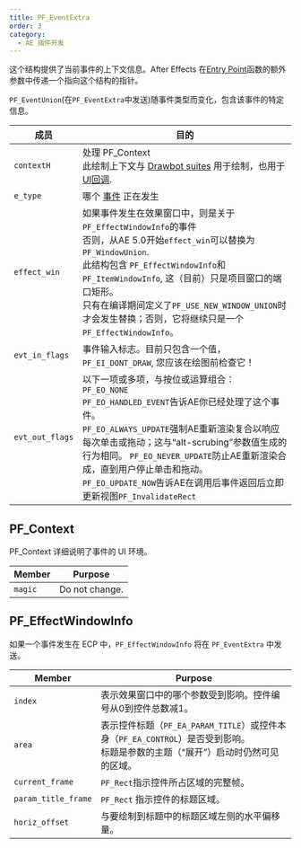 ```yaml
---
title: PF_EventExtra
order: 3
category:
  - AE 插件开发
---
```


这个结构提供了当前事件的上下文信息。After Effects 在[Entry Point](../effect-basics/entry-point.html)函数的额外参数中传递一个指向这个结构的指针。

`PF_EventUnion`(在`PF_EventExtra`中发送)随事件类型而变化，包含该事件的特定信息。

| 成员 | 目的  |
| --------- | --------- |
| `contextH`  | 处理 PF_Context <br />此绘制上下文与 [Drawbot suites](../effect-ui-events/custom-ui-and-drawbot.html) 用于绘制，也用于 [UI回调](../effect-ui-events/ui-callbacks.html).|
| `e_type`  | 哪个 [事件](../effect-ui-events/effect-ui-events.html) 正在发生 |
| `effect_win`  | 如果事件发生在效果窗口中，则是关于`PF_EffectWindowInfo`的事件<br />否则，从AE 5.0开始`effect_win`可以替换为`PF_WindowUnion`.<br />此结构包含 `PF_EffectWindowInfo`和`PF_ItemWindowInfo`, 这（目前）只是项目窗口的端口矩形。<br />只有在编译期间定义了`PF_USE_NEW_WINDOW_UNION`时才会发生替换；否则，它将继续只是一个`PF_EffectWindowInfo`。 |
| `evt_in_flags`  | 事件输入标志。目前只包含一个值，`PF_EI_DONT_DRAW`, 您应该在绘图前检查它！|
| `evt_out_flags` | 以下一项或多项，与按位或运算组合：<br />`PF_EO_NONE`<br />`PF_EO_HANDLED_EVENT`告诉AE你已经处理了这个事件。<br />`PF_EO_ALWAYS_UPDATE`强制AE重新渲染复合以响应每次单击或拖动；这与“alt-scrubing”参数值生成的行为相同。  `PF_EO_NEVER_UPDATE`防止AE重新渲染合成，直到用户停止单击和拖动。<br /> `PF_EO_UPDATE_NOW`告诉AE在调用后事件返回后立即更新视图`PF_InvalidateRect` |

## PF_Context

PF_Context 详细说明了事件的 UI 环境。

| **Member** | **Purpose**  |
| --- | ------- |
| `magic` | Do not change. |

## PF_EffectWindowInfo

如果一个事件发生在 ECP 中，`PF_EffectWindowInfo` 将在 `PF_EventExtra` 中发送。

| **Member**  | **Purpose**  |
| -------- | ----- |
| `index` | 表示效果窗口中的哪个参数受到影响。控件编号从0到控件总数减1。 |
| `area`  | 表示控件标题（`PF_EA_PARAM_TITLE`）或控件本身（`PF_EA_CONTROL`）是否受到影响。<br />标题是参数的主题（“展开”）启动时仍然可见的区域。|  |
| `current_frame` | `PF_Rect`指示控件所占区域的完整帧。 |
| `param_title_frame` | `PF_Rect` 指示控件的标题区域。|
| `horiz_offset`  | 与要绘制到标题中的标题区域左侧的水平偏移量。|
